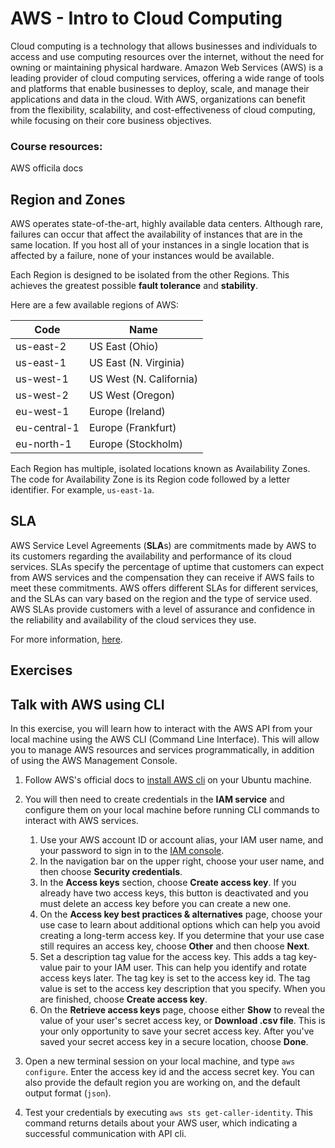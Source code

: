 # AWS - Intro to Cloud Computing 

Cloud computing is a technology that allows businesses and individuals to access and use computing resources over the internet, without the need for owning or maintaining physical hardware. Amazon Web Services (AWS) is a leading provider of cloud computing services, offering a wide range of tools and platforms that enable businesses to deploy, scale, and manage their applications and data in the cloud. With AWS, organizations can benefit from the flexibility, scalability, and cost-effectiveness of cloud computing, while focusing on their core business objectives.

### Course resources: 

AWS officila docs


## Region and Zones

AWS operates state-of-the-art, highly available data centers. Although rare, failures can occur that affect the availability of instances that are in the same location. If you host all of your instances in a single location that is affected by a failure, none of your instances would be available.

Each Region is designed to be isolated from the other Regions. This achieves the greatest possible **fault tolerance** and **stability**.

Here are a few available regions of AWS:

| Code      | Name |
| ----------- | ----------- |
| us-east-2      | US East (Ohio)       |
| us-east-1   | US East (N. Virginia)        |
| us-west-1    | US West (N. California)        |
| us-west-2   | US West (Oregon)        |
| eu-west-1  | 	Europe (Ireland)   |
| eu-central-1  | 	Europe (Frankfurt)   |
| eu-north-1  | 	Europe (Stockholm)   |

Each Region has multiple, isolated locations known as Availability Zones. The code for Availability Zone is its Region code followed by a letter identifier. For example, `us-east-1a`.

## SLA 

AWS Service Level Agreements (**SLA**s) are commitments made by AWS to its customers regarding the availability and performance of its cloud services.
SLAs specify the percentage of uptime that customers can expect from AWS services and the compensation they can receive if AWS fails to meet these commitments. 
AWS offers different SLAs for different services, and the SLAs can vary based on the region and the type of service used. AWS SLAs provide customers with a level of assurance and confidence in the reliability and availability of the cloud services they use.

For more information, [here](https://aws.amazon.com/legal/service-level-agreements/?aws-sla-cards.sort-by=item.additionalFields.serviceNameLower&aws-sla-cards.sort-order=asc&awsf.tech-category-filter=*all).

## Exercises

## Talk with AWS using CLI

In this exercise, you will learn how to interact with the AWS API from your local machine using the AWS CLI (Command Line Interface).
This will allow you to manage AWS resources and services programmatically, in addition of using the AWS Management Console.

1. Follow AWS's official docs to [install AWS cli](https://docs.aws.amazon.com/cli/latest/userguide/getting-started-install.html) on your Ubuntu machine.

2. You will then need to create credentials in the **IAM service** and configure them on your local machine before running CLI commands to interact with AWS services.
    1. Use your AWS account ID or account alias, your IAM user name, and your password to sign in to the [IAM console](https://console.aws.amazon.com/iam)\.
    2. In the navigation bar on the upper right, choose your user name, and then choose **Security credentials**\.
    3. In the **Access keys** section, choose **Create access key**\. If you already have two access keys, this button is deactivated and you must delete an access key before you can create a new one\.
    4. On the **Access key best practices & alternatives** page, choose your use case to learn about additional options which can help you avoid creating a long\-term access key\. If you determine that your use case still requires an access key, choose **Other** and then choose **Next**\.
    5. Set a description tag value for the access key\. This adds a tag key\-value pair to your IAM user\. This can help you identify and rotate access keys later\. The tag key is set to the access key id\. The tag value is set to the access key description that you specify\. When you are finished, choose **Create access key**\.
    6. On the **Retrieve access keys** page, choose either **Show** to reveal the value of your user's secret access key, or **Download \.csv file**\. This is your only opportunity to save your secret access key\. After you've saved your secret access key in a secure location, choose **Done**\.

3. Open a new terminal session on your local machine, and type `aws configure`. Enter the access key id and the access secret key. You can also provide the default region you are working on, and the default output format (`json`).
4. Test your credentials by executing `aws sts get-caller-identity`. This command returns details about your AWS user, which indicating a successful communication with API cli. 